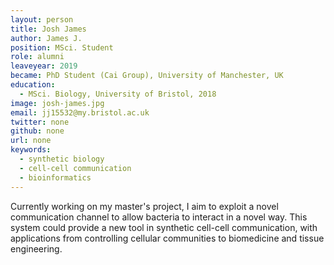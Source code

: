 ```yaml
---
layout: person
title: Josh James
author: James J.
position: MSci. Student
role: alumni
leaveyear: 2019
became: PhD Student (Cai Group), University of Manchester, UK
education:
  - MSci. Biology, University of Bristol, 2018
image: josh-james.jpg
email: jj15532@my.bristol.ac.uk
twitter: none
github: none
url: none
keywords:
  - synthetic biology
  - cell-cell communication
  - bioinformatics
---
```

Currently working on my master's project, I aim to exploit a novel communication channel to allow bacteria to interact in a novel way. This system could provide a new tool in synthetic cell-cell communication, with applications from controlling cellular communities to biomedicine and tissue engineering.
